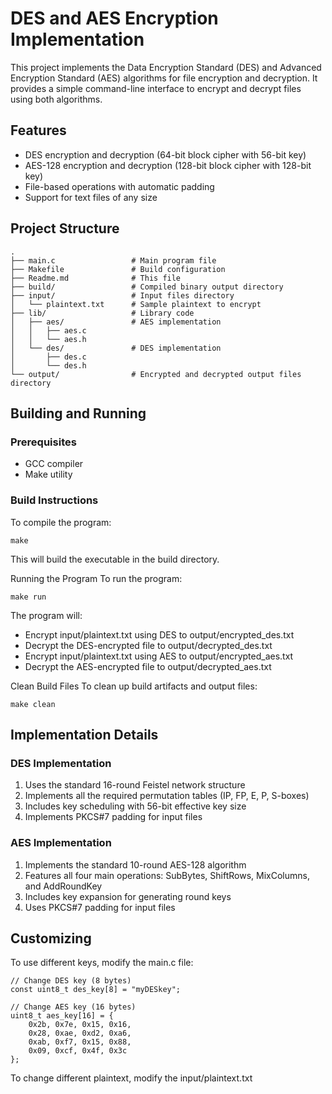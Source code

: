 # DES and AES Encryption Implementation

This project implements the Data Encryption Standard (DES) and Advanced Encryption Standard (AES) algorithms for file encryption and decryption. It provides a simple command-line interface to encrypt and decrypt files using both algorithms.

## Features

- DES encryption and decryption (64-bit block cipher with 56-bit key)
- AES-128 encryption and decryption (128-bit block cipher with 128-bit key)
- File-based operations with automatic padding
- Support for text files of any size

## Project Structure
```
.
├── main.c                 # Main program file
├── Makefile               # Build configuration
├── Readme.md              # This file
├── build/                 # Compiled binary output directory
├── input/                 # Input files directory
│   └── plaintext.txt      # Sample plaintext to encrypt
├── lib/                   # Library code
│   ├── aes/               # AES implementation
│   │   ├── aes.c
│   │   └── aes.h
│   └── des/               # DES implementation
│       ├── des.c
│       └── des.h
└── output/                # Encrypted and decrypted output files directory
```

## Building and Running

### Prerequisites

- GCC compiler
- Make utility

### Build Instructions

To compile the program:

```
make
```

This will build the executable in the build directory.

Running the Program
To run the program:

```
make run
```

The program will:

- Encrypt input/plaintext.txt using DES to output/encrypted_des.txt
- Decrypt the DES-encrypted file to output/decrypted_des.txt
- Encrypt input/plaintext.txt using AES to output/encrypted_aes.txt
- Decrypt the AES-encrypted file to output/decrypted_aes.txt

Clean Build Files
To clean up build artifacts and output files:

```
make clean
```

## Implementation Details
### DES Implementation
1. Uses the standard 16-round Feistel network structure   
2. Implements all the required permutation tables (IP, FP, E, P, S-boxes)   
3. Includes key scheduling with 56-bit effective key size   
4. Implements PKCS#7 padding for input files   
### AES Implementation
1. Implements the standard 10-round AES-128 algorithm  
2. Features all four main operations: SubBytes, ShiftRows, MixColumns, and AddRoundKey   
3. Includes key expansion for generating round keys   
4. Uses PKCS#7 padding for input files   
## Customizing
To use different keys, modify the main.c file:

```
// Change DES key (8 bytes)
const uint8_t des_key[8] = "myDESkey";

// Change AES key (16 bytes)
uint8_t aes_key[16] = {
    0x2b, 0x7e, 0x15, 0x16,
    0x28, 0xae, 0xd2, 0xa6,
    0xab, 0xf7, 0x15, 0x88,
    0x09, 0xcf, 0x4f, 0x3c
};

```

To change different plaintext, modify the input/plaintext.txt